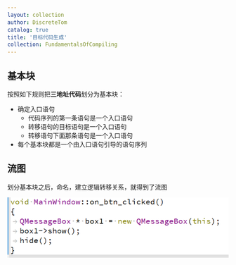 ```yaml
---
layout: collection
author: DiscreteTom
catalog: true
title: '目标代码生成'
collection: FundamentalsOfCompiling
---
```


## 基本块

按照如下规则把**三地址代码**划分为基本块：
- 确定入口语句
  - 代码序列的第一条语句是一个入口语句
  - 转移语句的目标语句是一个入口语句
  - 转移语句下面那条语句是一个入口语句
- 每个基本块都是一个由入口语句引导的语句序列

## 流图

划分基本块之后，命名，建立逻辑转移关系，就得到了流图

![9-1](../img/9-1.png)

